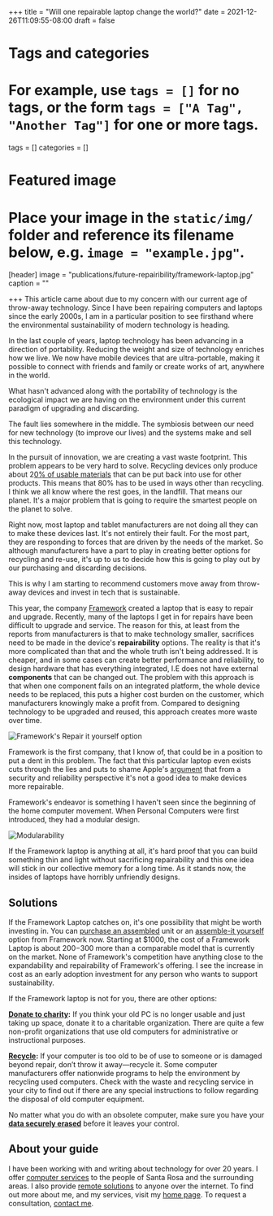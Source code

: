 +++
title = "Will one repairable laptop change the world?"
date = 2021-12-26T11:09:55-08:00
draft = false

# Tags and categories
# For example, use `tags = []` for no tags, or the form `tags = ["A Tag", "Another Tag"]` for one or more tags.
tags = []
categories = []

# Featured image
# Place your image in the `static/img/` folder and reference its filename below, e.g. `image = "example.jpg"`.
[header]
image = "publications/future-repairibility/framework-laptop.jpg"
caption = ""

+++
This article came about due to my concern with our current age of throw-away technology. Since I have been repairing computers and laptops since the early 2000s, I am in a particular position to see firsthand where the environmental sustainability of modern technology is heading.

In the last couple of years, laptop technology has been advancing in a direction of portability. Reducing the weight and size of technology enriches how we live. We now have mobile devices that are ultra-portable, making it possible to connect with friends and family or create works of art, anywhere in the world.

What hasn't advanced along with the portability of technology is the ecological impact we are having on the environment under this current paradigm of upgrading and discarding.

The fault lies somewhere in the middle. The symbiosis between our need for new technology (to improve our lives) and the systems make and sell this technology. 

In the pursuit of innovation, we are creating a vast waste footprint. This problem appears to be very hard to solve. Recycling devices only produce about 2[0% of usable materials](https://circleit.us/blogs/news/the-e-waste-crisis) that can be put back into use for other products. This means that 80% has to be used in ways other than recycling. I think we all know where the rest goes, in the landfill. That means our planet. It's a major problem that is going to require the smartest people on the planet to solve.

Right now, most laptop and tablet manufacturers are not doing all they can to make these devices last. It's not entirely their fault. For the most part, they are responding to forces that are driven by the needs of the market. So although manufacturers have a part to play in creating better options for recycling and re-use, it's up to us to decide how this is going to play out by our purchasing and discarding decisions.

This is why I am starting to recommend customers move away from throw-away devices and invest in tech that is sustainable.

This year, the company [Framework](https://frame.work/) created a laptop that is easy to repair and upgrade. Recently, many of the laptops I get in for repairs have been difficult to upgrade and service. The reason for this, at least from the reports from manufacturers is that to make technology smaller, sacrifices need to be made in the device's **repairability** options. The reality is that it's more complicated than that and the whole truth isn't being addressed. It is cheaper, and in some cases can create better performance and reliability, to design hardware that has everything integrated, I.E does not have external **components** that can be changed out. The problem with this approach is that when one component fails on an integrated platform, the whole device needs to be replaced, this puts a higher cost burden on the customer, which manufacturers knowingly make a profit from. Compared to designing technology to be upgraded and reused, this approach creates more waste over time.

![Framework's Repair it yourself option](https://www.scottrlarson.com/img/publications/future-repairibility/repairibility.avif)

Framework is the first company, that I know of, that could be in a position to put a dent in this problem. The fact that this particular laptop even exists cuts through the lies and puts to shame Apple's [argument](https://www.macrumors.com/2019/04/30/apple-right-to-repair-consumer-harm/) that from a security and reliability perspective it's not a good idea to make devices more repairable.

Framework's endeavor is something I haven't seen since the beginning of the home computer movement. When Personal Computers were first introduced, they had a modular design.

![Modularability](https://scottrlarson.com/img/publications/future-repairibility/modularability.jpg)

If the Framework laptop is anything at all, it's hard proof that you can build something thin and light without sacrificing repairability and this one idea will stick in our collective memory for a long time. As it stands now, the insides of laptops have horribly unfriendly designs.

## Solutions

If the Framework Laptop catches on, it's one possibility that might be worth investing in. You can [purchase an assembled](https://frame.work/#laptop-configuration) unit or an [assemble-it yourself]( https://frame.work/products/laptop-diy-edition/configuration/edit) option from Framework now. Starting at $1000, the cost of a Framework Laptop is about $200-$300 more than a comparable model that is currently on the market. None of Framework's competition have anything close to the expandability and repairability of Framework's offering. I see the increase in cost as an early adoption investment for any person who wants to support sustainability. 

If the Framework laptop is not for you, there are other options:

[**Donate to charity**](http://www.globalstewards.org/donate-computers.htm)**:** If you think your old PC is no longer usable and just taking up space, donate it to a charitable organization. There are quite a few non-profit organizations that use old computers for administrative or instructional purposes.

[**Recycle**](https://www2.calrecycle.ca.gov/WhereToRecycle/)**:** If your computer is too old to be of use to someone or is damaged beyond repair, don’t throw it away—recycle it. Some computer manufacturers offer nationwide programs to help the environment by recycling used computers. Check with the waste and recycling service in your city to find out if there are any special instructions to follow regarding the disposal of old computer equipment.

No matter what you do with an obsolete computer, make sure you have your [**data securely erased**](https://scottrlarson.com/services/data/erasing) before it leaves your control.

## About your guide

I have been working with and writing about technology for over 20 years. I offer [computer services](https://www.scottrlarson.com/) to the people of Santa Rosa and the surrounding areas. I also provide [remote solutions](https://www.scottrlarson.com/services/computer/assistance/online/) to anyone over the internet. To find out more about me, and my services, visit my [home page](https://www.scottrlarson.com/). To request a consultation, [contact me](https://www.scottrlarson.com/#contact).